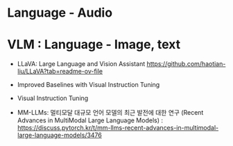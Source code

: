 # Language - Audio

# VLM : Language - Image, text
- LLaVA: Large Language and Vision Assistant https://github.com/haotian-liu/LLaVA?tab=readme-ov-file
- Improved Baselines with Visual Instruction Tuning
- Visual Instruction Tuning

- MM-LLMs: 멀티모달 대규모 언어 모델의 최근 발전에 대한 연구 (Recent Advances in MultiModal Large Language Models) : https://discuss.pytorch.kr/t/mm-llms-recent-advances-in-multimodal-large-language-models/3476
